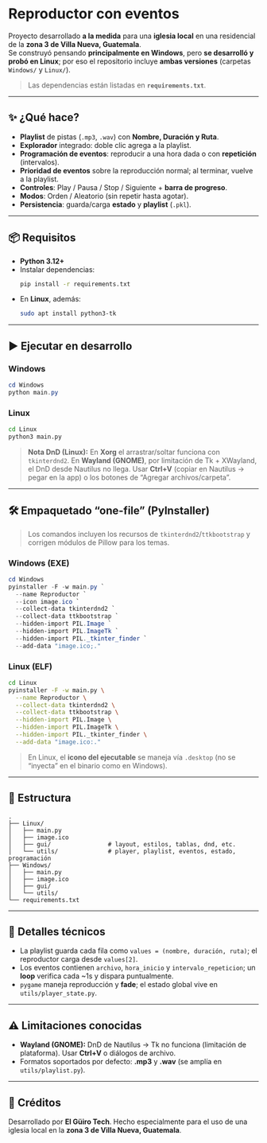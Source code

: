 
# Reproductor con eventos

Proyecto desarrollado **a la medida** para una **iglesia local** en una residencial de la **zona 3 de Villa Nueva, Guatemala**.  
Se construyó pensando **principalmente en Windows**, pero **se desarrolló y probó en Linux**; por eso el repositorio incluye **ambas versiones** (carpetas `Windows/` y `Linux/`).

> Las dependencias están listadas en **`requirements.txt`**.

---

## ✨ ¿Qué hace?

- **Playlist** de pistas (`.mp3`, `.wav`) con **Nombre, Duración y Ruta**.
- **Explorador** integrado: doble clic agrega a la playlist.
- **Programación de eventos**: reproducir a una hora dada o con **repetición** (intervalos).
- **Prioridad de eventos** sobre la reproducción normal; al terminar, vuelve a la playlist.
- **Controles**: Play / Pausa / Stop / Siguiente + **barra de progreso**.
- **Modos**: Orden / Aleatorio (sin repetir hasta agotar).
- **Persistencia**: guarda/carga **estado** y **playlist** (`.pkl`).

---

## 📦 Requisitos

- **Python 3.12+**
- Instalar dependencias:
  ```bash
  pip install -r requirements.txt
* En **Linux**, además:

  ```bash
  sudo apt install python3-tk
  ```

---

## ▶️ Ejecutar en desarrollo

### Windows

```powershell
cd Windows
python main.py
```

### Linux

```bash
cd Linux
python3 main.py
```

> **Nota DnD (Linux):**
> En **Xorg** el arrastrar/soltar funciona con `tkinterdnd2`.
> En **Wayland (GNOME)**, por limitación de Tk + XWayland, el DnD desde Nautilus no llega. Usar **Ctrl+V** (copiar en Nautilus → pegar en la app) o los botones de “Agregar archivos/carpeta”.

---

## 🛠️ Empaquetado “one-file” (PyInstaller)

> Los comandos incluyen los recursos de `tkinterdnd2`/`ttkbootstrap` y corrigen módulos de Pillow para los temas.

### Windows (EXE)

```powershell
cd Windows
pyinstaller -F -w main.py `
  --name Reproductor `
  --icon image.ico `
  --collect-data tkinterdnd2 `
  --collect-data ttkbootstrap `
  --hidden-import PIL.Image `
  --hidden-import PIL.ImageTk `
  --hidden-import PIL._tkinter_finder `
  --add-data "image.ico;."
```

### Linux (ELF)

```bash
cd Linux
pyinstaller -F -w main.py \
  --name Reproductor \
  --collect-data tkinterdnd2 \
  --collect-data ttkbootstrap \
  --hidden-import PIL.Image \
  --hidden-import PIL.ImageTk \
  --hidden-import PIL._tkinter_finder \
  --add-data "image.ico:."
```

> En Linux, el **icono del ejecutable** se maneja vía `.desktop` (no se “inyecta” en el binario como en Windows).

---

## 🧱 Estructura

```
.
├── Linux/
│   ├── main.py
│   ├── image.ico
│   ├── gui/                # layout, estilos, tablas, dnd, etc.
│   └── utils/              # player, playlist, eventos, estado, programación
├── Windows/
│   ├── main.py
│   ├── image.ico
│   ├── gui/
│   └── utils/
└── requirements.txt
```

---

## 🔎 Detalles técnicos

* La playlist guarda cada fila como `values = (nombre, duración, ruta)`; el reproductor carga desde `values[2]`.
* Los eventos contienen `archivo`, `hora_inicio` y `intervalo_repeticion`; un **loop** verifica cada \~1s y dispara puntualmente.
* `pygame` maneja reproducción y **fade**; el estado global vive en `utils/player_state.py`.

---

## ⚠️ Limitaciones conocidas

* **Wayland (GNOME):** DnD de Nautilus → Tk no funciona (limitación de plataforma). Usar **Ctrl+V** o diálogos de archivo.
* Formatos soportados por defecto: **.mp3** y **.wav** (se amplía en `utils/playlist.py`).

---

## 🙏 Créditos

Desarrollado por **El Güiro Tech**.
Hecho especialmente para el uso de una iglesia local en la **zona 3 de Villa Nueva, Guatemala**.



